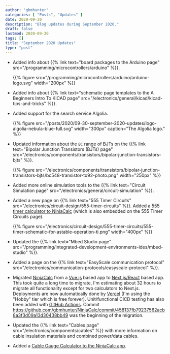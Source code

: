```yaml
---
author: "gbmhunter"
categories: [ "Posts", "Updates" ]
date: 2020-09-30
description: "Blog updates during September 2020."
draft: false
lastmod: 2020-09-30
tags: []
title: "September 2020 Updates"
type: "post"
---
```


* Added info about {{% link text="board packages to the Arduino page" src="/programming/microcontrollers/arduino" %}}.

    {{% figure src="/programming/microcontrollers/arduino/arduino-logo.svg" width="200px" %}}

* Added info about {{% link text="schematic page templates to the A Beginners Intro To KiCAD page" src="/electronics/general/kicad/kicad-tips-and-tricks" %}}.

* Added support for the search service Algolia.

    {{% figure src="/posts/2020/09-30-september-2020-updates/logo-algolia-nebula-blue-full.svg" width="300px" caption="The Algolia logo." %}}

* Updated information about the `BC` range of BJTs on the {{% link text="Bipolar Junction Transistors (BJTs) page" src="/electronics/components/transistors/bipolar-junction-transistors-bjts" %}}.

    {{% figure src="/electronics/components/transistors/bipolar-junction-transistors-bjts/bc548-transistor-to92-photo.png" width="250px" %}}

* Added more online simulation tools to the {{% link text="Circuit Simulation page" src="/electronics/general/circuit-simulation" %}}.

* Added a new page on {{% link text="555 Timer Circuits" src="/electronics/circuit-design/555-timer-circuits" %}}. Added a [555 timer calculator to NinjaCalc](https://ninja-calc.mbedded.ninja/calculators/electronics/ics/555-timer-astable-rt-rb-c) (which is also embedded on the 555 Timer Circuits page).

    {{% figure src="/electronics/circuit-design/555-timer-circuits/555-timer-schematic-for-astable-operation-ti.png" width="400px" %}}

* Updated the {{% link text="Mbed Studio page" src="/programming/integrated-development-environments-ides/mbed-studio" %}}.

* Added a page on the {{% link text="EasyScale communication protocol" src="/electronics/communication-protocols/easyscale-protocol" %}}.

* Migrated [NinjaCalc](https://ninja-calc.mbedded.ninja/) from a [Vue.js](https://vuejs.org/) based app to [Next.js/React](https://nextjs.org/) based app. This took quite a long time to migrate, I'm estimating about 32 hours to migrate all functionality except for two calculators to Next.js. Deployments are now automatically done by [Vercel](https://vercel.com/) (I'm using the "Hobby" tier which is free forever). Unit/functional CICD testing has also been added with [GitHub Actions](https://github.com/features/actions). Commit <https://github.com/gbmhunter/NinjaCalc/commit/458137fb79237562acb8a3f3d09a13d30438bb49> was the beginning of the migration.

* Updated the {{% link text="Cables page" src="/electronics/components/cables" %}} with more information on cable insulation materials and combined power/data cables.

* Added a [Cable Gauge Calculator to the NinjaCalc app](https://ninja-calc.mbedded.ninja/calculators/electronics/cabling/wire-gauge-calculator).
